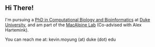 ## Hi There!

I'm pursuing a [PhD in Computational Biology and Bioinformatics](https://genome.duke.edu/education/CBB) at [Duke University](http://duke.edu), and am part of the [MacAlpine Lab](http://macalpine-lab.duhs.duke.edu/)  (Co-advised with Alex Hartemink).


You can reach me at: kevin.moyung (at) duke (dot) edu




